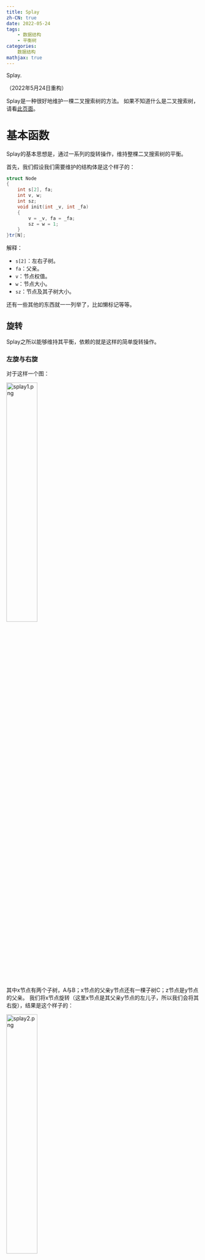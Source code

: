 ```yaml
---
title: Splay
zh-CN: true
date: 2022-05-24
tags:
	- 数据结构
	- 平衡树
categories: 
	数据结构
mathjax: true
---
```


Splay.

<!--more-->
（2022年5月24日重构）

Splay是一种很好地维护一棵二叉搜索树的方法。
如果不知道什么是二叉搜索树，请看[此页面](https://oi-wiki.org/ds/bst/)。

# 基本函数

Splay的基本思想是，通过一系列的旋转操作，维持整棵二叉搜索树的平衡。

首先，我们假设我们需要维护的结构体是这个样子的：

``` cpp
struct Node
{
	int s[2], fa;
	int v, w;
	int sz;
	void init(int _v, int _fa)
	{
		v = _v, fa = _fa;
		sz = w = 1;
	}
}tr[N];
```

解释：

- `s[2]`：左右子树。
- `fa`：父亲。
- `v`：节点权值。
- `w`：节点大小。
- `sz`：节点及其子树大小。

还有一些其他的东西就一一列举了，比如懒标记等等。

## 旋转

Splay之所以能够维持其平衡，依赖的就是这样的简单旋转操作。

### 左旋与右旋

对于这样一个图：

<img src="https://s2.loli.net/2022/01/07/i8JVbaGELdNQOAx.png" alt="splay1.png" width="40%" />

其中x节点有两个子树，A与B；x节点的父亲y节点还有一棵子树C；z节点是y节点的父亲。
我们将x节点旋转（这里x节点是其父亲y节点的左儿子，所以我们会将其右旋），结果是这个样子的：

<img src="https://s2.loli.net/2022/01/07/hlkn8QXvHYgCtyr.png" alt="splay2.png" width="40%" />

当然，如果我们把x旋转回去的话，那就是左旋操作了。

总体来看是这个样子：

<img src="https://s2.loli.net/2022/05/24/WQhxLqiVDOIzrmc.png" alt="splay3.png" width="80%" />

在进行旋转操作时，我们需要保持其中序遍历序列不变。

在刚刚的右旋操作中，我们来分析一下我们需要改变的边：

<img src="https://s2.loli.net/2022/03/23/uqVYj9LzJvDKZMn.png" alt="splay4.png" width="40%" />

就是这三条标红的边。

那么对于这三条边，我们分别进行重构操作。

代码如下：

``` cpp
int k = tr[y].s[1] == x;//x是y的哪个儿子
tr[z].s[tr[z].s[1] == y] = x, tr[x].fa = z;//重构z-x边
tr[y].s[k] = tr[x].s[k ^ 1], tr[tr[x].s[k ^ 1]].fa = y;//重构y-B边
tr[x].s[k ^ 1] = y, tr[y].fa = x;//重构x-y边
```

旋转完成之后，因为我们改变了树的结构，所以我们需要重新计算x和y的大小，有时候还有需要维护的其他信息。
注意这里需要先维护较低的y，再维护较高的x。

所以总的函数是这个样子的：

``` cpp
void pushup(int p)
{
	tr[p].sz = tr[p].w;
	if(tr[p].s[0])tr[p].sz += tr[tr[p].s[0]].sz;
	if(tr[p].s[1])tr[p].sz += tr[tr[p].s[1]].sz;
}
void rotate(int x)
{
	int y = tr[x].fa, z = tr[y].fa;
	int k = tr[y].s[1] == x;
	tr[z].s[tr[z].s[1] == y] = x, tr[x].fa = z;
	tr[y].s[k] = tr[x].s[k ^ 1], tr[tr[x].s[k ^ 1]].fa = y;
	tr[x].s[k ^ 1] = y, tr[y].fa = x;
	pushup(y), pushup(x);
}
```

## 核心函数

我们在向splay中插入一个数之后，会强制将其旋转到根。
而在刚才的示例中，我们看到了，我们将x右旋之后，x就向上走了一点。
而经过不断的旋转，我们就可以让x节点走到根。

当然，我们也不是随便瞎转，因为旋转操作也是需要复杂度的。
而我们的最后目标是使之均摊之后达到尽量小的复杂度。
引用闫学灿的一句话：
> “如果我们瞎转的话，就达不到$O(\log n)$的复杂度了。”

所以我们要根据x所处的位置来制定不同的旋转方案。

首先，我们对于x可能出现的几种情况分析一下：

0. x就是目标节点。
那么就不用转了。

1. x是目标节点的子节点。
那我们直接转一下x就可以了。

对于x的父亲也不是目标节点的情况，我们也分两种情况讨论。

2. x的父亲也不是目标节点，且x与其父亲的所在子树类型相同。
可以理解为x，x的父亲和x的父亲的父亲三个节点在一条直线上。
这样的话，我们就先旋转x的父节点，再旋转x。

3. x的父亲也不是目标节点，且x与其父亲的所在子树类型不同。
可以理解为x，x的父亲和x的父亲的父亲三个节点的连线是一条折线。
这样的话，我们旋转两次x。

这样不断判断，直到x到达目标节点。

同时我们需要注意，因为我们根节点是随着我们的不断旋转而不断变化的，所以我们需要即使更新根节点的信息。

代码如下：

``` cpp
void splay(int x, int k)
{
	while(tr[x].fa != k)
	{
		int y = tr[x].fa, z = tr[y].fa;
		if(z != k)
		{
			if((tr[y].s[1] == x) ^ (tr[z].s[1] == y))
				rotate(x);
			else
				rotate(y);
		}
		rotate(x);
	}
	if(!k) rt = x;
}
```

# 其他操作

我们假设我们需要维护的是一棵可重序列的二叉搜索树。

## 插入

Splay的插入操作是比较复杂的。
假设我们需要向树中插入一个元素 $k$，那么我们分下列几种情况讨论：

- 如果树是空的，那就直接插入根节点。
- 如果当前节点的权值等于 $k$，那就增加当前节点的大小，并更新其与其父亲的信息。
- 否则就按照二叉搜索树的性质继续向下面的节点查找。

最后不要忘记将节点旋转到根。

``` cpp
void insert(int k)
{
	if(!rt)
	{
		tr[++idx].init(k, 0);
		rt = idx;
		return;
	}
	int p = rt, fa = 0;
	while(true)
	{
		if(tr[p].v == k)
		{
			tr[p].w++;
			pushup(p), pushup(fa);
			splay(p, 0);
			break;
		}
		fa = p;
		p = tr[p].s[tr[p].v < k];
		if(!p)
		{
			tr[++idx].init(k, fa);
			tr[fa].s[tr[fa].v < k] = idx;
			pushup(fa);
			splay(idx, 0);
			break;
		}
	}
}
```

## 删除

Splay不使用惰性删除，其删除操作也是比较复杂的。
假设我们想要删除节点 $x$。

首先，我们将 $x$ 旋转到根。

然后我们分类讨论：

- 如果 $x$ 的大小不为1，那就减少其大小。
- 否则直接合并其两棵子树。

合并两棵树的操作很简单。如果我们假设需要合并的两棵树 $x$ 和 $y$ 中，$x$ 的最大值大于 $y$ 的话，只需要将的 $x$ 的最大值旋转到根，同时将 $y$ 设置为其根节点的右子树即可。

``` cpp
void loschn(int k)
{
	get_rk(k);
	if(tr[rt].w > 1)//节点内部包含多个相同元素
	{
		tr[rt].w--;
		pushup(rt);
		return;
	}
	if(!tr[rt].s[0] && !tr[rt].s[1])//全树上下只剩这一个点了！
	{
		tr[rt].clear();
		rt = 0;
		return;
	}
	if(!tr[rt].s[0])//没有左子树，这个点是整棵树最小的点了
	{
		int p = rt;
		rt = tr[rt].s[1];
		tr[rt].fa = 0;
		tr[p].clear();
		return;
	}
	if(!tr[rt].s[1])//没有右子树，这个点是整棵树最大的点了
	{
		int p = rt;
		rt = tr[rt].s[0];
		tr[rt].fa = 0;
		tr[p].clear();
		return;
	}
	//一般情况
	int p = rt, x = precrs();
	tr[tr[p].s[1]].fa = x;
	tr[x].s[1] = tr[p].s[1];
	tr[p].clear();
	pushup(rt);
}
```

## 查询k的排名

``` cpp
int get_rk(int k)
{
	int res = 0, p = rt;
	while(true)
	{
		if(k < tr[p].v)//在左子树中
		{
			p = tr[p].s[0];
		}
		else
		{
			if(tr[p].s[0])res += tr[tr[p].s[0]].sz;
			if(k == tr[p].v)//就是这个点了！
			{
				splay(p, 0);
				return res + 1;
			}
			//搜索右子树
			res += tr[p].w;
			p = tr[p].s[1];
		}
	}
	return -1;
}
```

## 查询排名为k的数

``` cpp
int get_k(int k)
{
	int p = rt;
	while(true)
	{
		if(tr[tr[p].s[0]].sz >= k)//在左子树中
		{
			p = tr[p].s[0];
		}
		else
		{
			k -= tr[p].w;
			if(tr[p].s[0])k -= tr[tr[p].s[0]].sz;
			if(k <= 0)//就是这个点了！
			{
				splay(p, 0);
				return tr[p].v;
			}
			//搜索右子树
			p = tr[p].s[1];
		}
	}
	return -1;
}
```

## 查询k的前驱或后继

前驱定义为小于这个数的最大数，后继定义为大于这个数的最小数。

我们的思路是，先将其插入进去，这样它就会到根节点；然后查询其左子树内的最大值或右子树内的最小值即可。

``` cpp
int precsr()
{
	int p = tr[rt].s[0];
	if(!p)return p;
	while(tr[p].s[1])p = tr[p].s[1];
	splay(p, 0);
	return p;
}
int succsr()
{
	int p = tr[rt].s[1];
	if(!p)return p;
	while(tr[p].s[0])p = tr[p].s[0];
	splay(p, 0);
	return p;
}
```

# 例题

## 维护可重有序序列

洛谷[板子题](https://www.luogu.com.cn/problem/P3369)，要求我们支持维护一个有序序列，并支持上面讲的六种操作。

示例代码：[`Luogu P3369-splay`](https://gitee.com/kaiserwilheim/OIcodes/blob/master/Luogu/p3000-p3999/p3369/p3369_splay.cpp)

## 维护不可重序列，支持区间翻转

给个洛谷[板子题](https://www.luogu.com.cn/problem/P3391)的代码:

它这里面要求区间翻转，那么我们在进行每一次旋转操作时，我们首先将左边界的前驱旋转至根节点，接着再把右边界的后继旋转至根节点的下面，此时右边界的后继的左子树就是我们所要翻转的区间了。
我们顺便增加一个`flag`标记，用来标记翻转次数。

示例代码：[`Luogu P3391`](https://gitee.com/kaiserwilheim/OIcodes/blob/master/Luogu/p3000-p3999/p3391/p3391.cpp)
